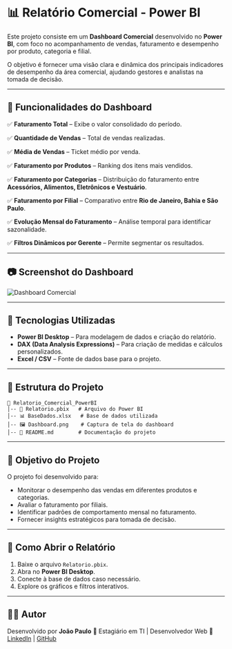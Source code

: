 # 📊 Relatório Comercial - Power BI

Este projeto consiste em um **Dashboard Comercial** desenvolvido no **Power BI**, com foco no acompanhamento de vendas, faturamento e desempenho por produto, categoria e filial.

O objetivo é fornecer uma visão clara e dinâmica dos principais indicadores de desempenho da área comercial, ajudando gestores e analistas na tomada de decisão.

---

## 📌 Funcionalidades do Dashboard

✅ **Faturamento Total** – Exibe o valor consolidado do período.

✅ **Quantidade de Vendas** – Total de vendas realizadas.

✅ **Média de Vendas** – Ticket médio por venda.

✅ **Faturamento por Produtos** – Ranking dos itens mais vendidos.

✅ **Faturamento por Categorias** – Distribuição do faturamento entre **Acessórios, Alimentos, Eletrônicos e Vestuário**.

✅ **Faturamento por Filial** – Comparativo entre **Rio de Janeiro, Bahia e São Paulo**.

✅ **Evolução Mensal do Faturamento** – Análise temporal para identificar sazonalidade.

✅ **Filtros Dinâmicos por Gerente** – Permite segmentar os resultados.

---

## 📷 Screenshot do Dashboard

![Dashboard Comercial](./Dashboard.png)

---

## 🚀 Tecnologias Utilizadas

* **Power BI Desktop** – Para modelagem de dados e criação do relatório.
* **DAX (Data Analysis Expressions)** – Para criação de medidas e cálculos personalizados.
* **Excel / CSV** – Fonte de dados base para o projeto.

---

## 📂 Estrutura do Projeto

```
📁 Relatorio_Comercial_PowerBI
│-- 📄 Relatorio.pbix   # Arquivo do Power BI
│-- 📊 BaseDados.xlsx   # Base de dados utilizada
│-- 🖼️ Dashboard.png    # Captura de tela do dashboard
│-- 📄 README.md        # Documentação do projeto
```

---

## 🎯 Objetivo do Projeto

O projeto foi desenvolvido para:

* Monitorar o desempenho das vendas em diferentes produtos e categorias.
* Avaliar o faturamento por filiais.
* Identificar padrões de comportamento mensal no faturamento.
* Fornecer insights estratégicos para tomada de decisão.

---

## 📌 Como Abrir o Relatório

1. Baixe o arquivo `Relatorio.pbix`.
2. Abra no **Power BI Desktop**.
3. Conecte à base de dados caso necessário.
4. Explore os gráficos e filtros interativos.

---

## 👨‍💻 Autor

Desenvolvido por **João Paulo**
📍 Estagiário em TI | Desenvolvedor Web
🔗 [LinkedIn](www.linkedin.com/in/joaopaulodevtech) | [GitHub](https://github.com/Joaodevtech)

